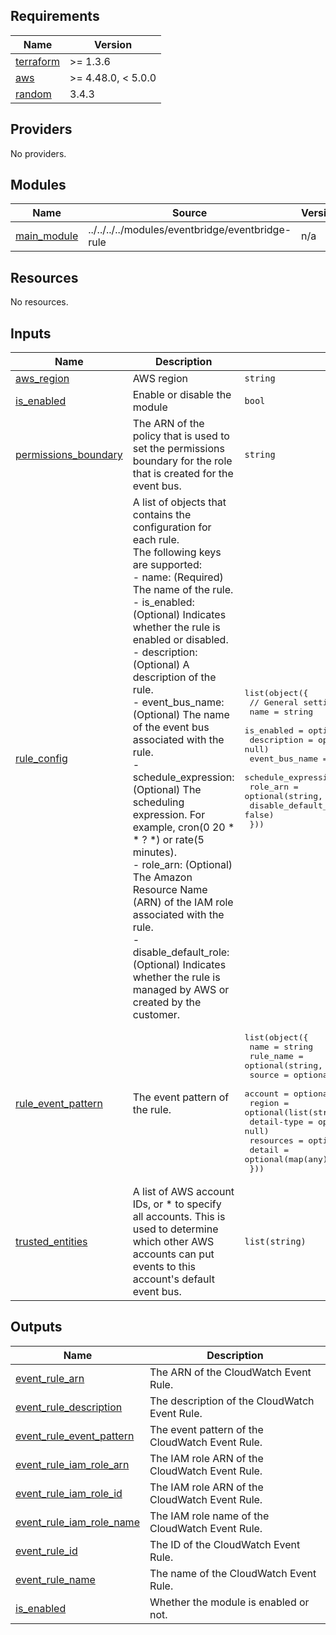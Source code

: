 <!-- BEGIN_TF_DOCS -->
## Requirements

| Name | Version |
|------|---------|
| <a name="requirement_terraform"></a> [terraform](#requirement\_terraform) | >= 1.3.6 |
| <a name="requirement_aws"></a> [aws](#requirement\_aws) | >= 4.48.0, < 5.0.0 |
| <a name="requirement_random"></a> [random](#requirement\_random) | 3.4.3 |

## Providers

No providers.

## Modules

| Name | Source | Version |
|------|--------|---------|
| <a name="module_main_module"></a> [main\_module](#module\_main\_module) | ../../../../modules/eventbridge/eventbridge-rule | n/a |

## Resources

No resources.

## Inputs

| Name | Description | Type | Default | Required |
|------|-------------|------|---------|:--------:|
| <a name="input_aws_region"></a> [aws\_region](#input\_aws\_region) | AWS region | `string` | n/a | yes |
| <a name="input_is_enabled"></a> [is\_enabled](#input\_is\_enabled) | Enable or disable the module | `bool` | n/a | yes |
| <a name="input_permissions_boundary"></a> [permissions\_boundary](#input\_permissions\_boundary) | The ARN of the policy that is used to set the permissions boundary for the role that is created for the event bus. | `string` | `null` | no |
| <a name="input_rule_config"></a> [rule\_config](#input\_rule\_config) | A list of objects that contains the configuration for each rule.<br> The following keys are supported:<br>  - name: (Required) The name of the rule.<br>  - is\_enabled: (Optional) Indicates whether the rule is enabled or disabled.<br>  - description: (Optional) A description of the rule.<br>  - event\_bus\_name: (Optional) The name of the event bus associated with the rule.<br>  - schedule\_expression: (Optional) The scheduling expression. For example, cron(0 20 * * ? *) or rate(5 minutes).<br>  - role\_arn: (Optional) The Amazon Resource Name (ARN) of the IAM role associated with the rule.<br>  - disable\_default\_role: (Optional) Indicates whether the rule is managed by AWS or created by the customer. | <pre>list(object({<br>    // General settings<br>    name                 = string<br>    is_enabled           = optional(bool, true)<br>    description          = optional(string, null)<br>    event_bus_name       = optional(string, null)<br>    schedule_expression  = optional(string, null)<br>    role_arn             = optional(string, null)<br>    disable_default_role = optional(bool, false)<br>  }))</pre> | `null` | no |
| <a name="input_rule_event_pattern"></a> [rule\_event\_pattern](#input\_rule\_event\_pattern) | The event pattern of the rule. | <pre>list(object({<br>    name        = string<br>    rule_name   = optional(string, null)<br>    source      = optional(list(string), null)<br>    account     = optional(list(string), null)<br>    region      = optional(list(string), null)<br>    detail-type = optional(list(string), null)<br>    resources   = optional(list(string), null)<br>    detail      = optional(map(any), {})<br>  }))</pre> | `null` | no |
| <a name="input_trusted_entities"></a> [trusted\_entities](#input\_trusted\_entities) | A list of AWS account IDs, or * to specify all accounts. This is used to determine which other AWS accounts can put events to this account's default event bus. | `list(string)` | `[]` | no |

## Outputs

| Name | Description |
|------|-------------|
| <a name="output_event_rule_arn"></a> [event\_rule\_arn](#output\_event\_rule\_arn) | The ARN of the CloudWatch Event Rule. |
| <a name="output_event_rule_description"></a> [event\_rule\_description](#output\_event\_rule\_description) | The description of the CloudWatch Event Rule. |
| <a name="output_event_rule_event_pattern"></a> [event\_rule\_event\_pattern](#output\_event\_rule\_event\_pattern) | The event pattern of the CloudWatch Event Rule. |
| <a name="output_event_rule_iam_role_arn"></a> [event\_rule\_iam\_role\_arn](#output\_event\_rule\_iam\_role\_arn) | The IAM role ARN of the CloudWatch Event Rule. |
| <a name="output_event_rule_iam_role_id"></a> [event\_rule\_iam\_role\_id](#output\_event\_rule\_iam\_role\_id) | The IAM role ARN of the CloudWatch Event Rule. |
| <a name="output_event_rule_iam_role_name"></a> [event\_rule\_iam\_role\_name](#output\_event\_rule\_iam\_role\_name) | The IAM role name of the CloudWatch Event Rule. |
| <a name="output_event_rule_id"></a> [event\_rule\_id](#output\_event\_rule\_id) | The ID of the CloudWatch Event Rule. |
| <a name="output_event_rule_name"></a> [event\_rule\_name](#output\_event\_rule\_name) | The name of the CloudWatch Event Rule. |
| <a name="output_is_enabled"></a> [is\_enabled](#output\_is\_enabled) | Whether the module is enabled or not. |
<!-- END_TF_DOCS -->
